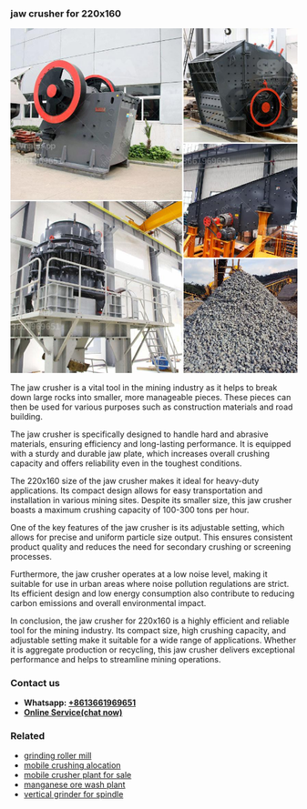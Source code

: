 <h3>jaw crusher for 220x160</h3><img src='1706773295.jpg' alt=''><p>The jaw crusher is a vital tool in the mining industry as it helps to break down large rocks into smaller, more manageable pieces. These pieces can then be used for various purposes such as construction materials and road building.</p><p>The jaw crusher is specifically designed to handle hard and abrasive materials, ensuring efficiency and long-lasting performance. It is equipped with a sturdy and durable jaw plate, which increases overall crushing capacity and offers reliability even in the toughest conditions.</p><p>The 220x160 size of the jaw crusher makes it ideal for heavy-duty applications. Its compact design allows for easy transportation and installation in various mining sites. Despite its smaller size, this jaw crusher boasts a maximum crushing capacity of 100-300 tons per hour.</p><p>One of the key features of the jaw crusher is its adjustable setting, which allows for precise and uniform particle size output. This ensures consistent product quality and reduces the need for secondary crushing or screening processes.</p><p>Furthermore, the jaw crusher operates at a low noise level, making it suitable for use in urban areas where noise pollution regulations are strict. Its efficient design and low energy consumption also contribute to reducing carbon emissions and overall environmental impact.</p><p>In conclusion, the jaw crusher for 220x160 is a highly efficient and reliable tool for the mining industry. Its compact size, high crushing capacity, and adjustable setting make it suitable for a wide range of applications. Whether it is aggregate production or recycling, this jaw crusher delivers exceptional performance and helps to streamline mining operations.</p><h3>Contact us</h3><ul><li><strong>Whatsapp:&nbsp;<a href="https://wa.me/8613661969651">+8613661969651</a></strong></li><li><a href="https://swt.shibang-china.com/?git&amp;zhl&amp;jaw crusher for 220x160"><strong>Online Service(chat now)</strong></a></li></ul><h3>Related</h3><ul><li><a href='grinding roller mill.md'>grinding roller mill</a></li><li><a href='mobile crushing alocation.md'>mobile crushing alocation</a></li><li><a href='mobile crusher plant for sale.md'>mobile crusher plant for sale</a></li><li><a href='manganese ore wash plant.md'>manganese ore wash plant</a></li><li><a href='vertical grinder for spindle.md'>vertical grinder for spindle</a></li></ul>